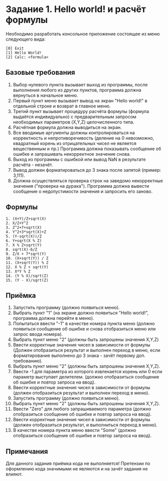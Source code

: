 # Задание 1. Hello world! и расчёт формулы

Необходимо разработать консольное приложение состоящее из меню следующего вида:

```
[0] Exit
[1] Hello World!
[2] Calc: <formula>
```

## Базовые требования

1. Выбор нулевого пункта вызывает выход из программы, после выполнения любого из других пунктов, программа должна вернуться в начальное меню.
2. Первый пункт меню вызывает вывод на экран "Hello world!" в отдельной строке и возврат в главное меню.
3. Третий пункт вызывает процедуру расчёта формулы (формула выдаётся индивидуально) с предварительным запросом необходимых параметров (X,Y,Z) целочисленного типа.
4. Расчётная формула должна выводиться на экран.
5. Все вводимые аргументы должны контролироваться на корректность и непротиворечивость (деление на 0 невозможно, квадратный корень из отрицательных чисел не является вещественным и пр.) Программа должна показывать сообщение об ошибке и запрашивать некорректное значение снова.
6. Выход из программы с ошибкой или вывод NaN в результате расчёта - незачёт.
7. Вывод должен форматироваться до 3 знака после запятой (пример: 3,111).
8. Должна осуществляться проверка строк на заведомо некорректные значения ("проверка на дурака"). Программа должна вывести сообщение о недопустимости значения и запросить его заново.

## Формулы

```
1. (X+Y)/Z+sqrt(X) 
2. X/Z+Y^2 
3. Z^2+7+sqrt(X) 
4. Y^2+3*sqrt(X)+Z 
5. (Y-sqrt(X))/Z 
6. Y+sqrt(X % Z) 
7. X % Z+sqrt(Y) 
8. sqrt(X)-6/Z 
9. Z/X + 7*sqrt(Y) 
10. (X+sqrt(Y)) / Z 
11. (X+sqrt(Y)) % Z 
12. X % Z + sqrt(Y)
13. X*Y % Z
14. (Y % X)/sqrt(Z)
15. (Y - X)/sqrt(Z)
```

## Приёмка

1. Запустить программу (должно появиться меню).
2. Выбрать пункт "1" (на экране должно появиться "Hello world!", программа должна перейти в меню).
3. Попытаться ввести "-1" в качестве номера пункта меню (должно появиться сообщение об ошибке и снова отобразиться меню или запрос ввода номера).
4. Выбрать пункт меню "2" (должны быть запрошены значения X,Y,Z)
5. Ввести корректные значения чисел в зависимости от формулы (Должен отобразиться результат и выполнен переход в меню, если форматирование выполнено до 3 знака - зачёт первому доп. требованию).
6. Выбрать пункт меню "2" (должны быть запрошены значения X,Y,Z).
7. Ввести -1 для параметра из которого извлекается корень или 0 если параметр выступает делителем. (должно отобразиться сообщение об ошибке и повтор запроса на ввод).
8. Ввести корректные значения чисел в зависимости от формулы (должен отобразиться результат и выполнен переход в меню).
9. Запустить программу (должно появиться меню).
10. Выбрать пункт меню "2" (должны быть запрошены значения X,Y,Z).
11. Ввести "Zero" для любого запрашиваемого параметра (должно отобразиться сообщение об ошибке и повтор запроса на ввод).
12. Ввести корректные значения чисел в зависимости от формулы (должен отобразиться результат, и выполниться переход в меню).
13. В качестве номера пункта меню ввести "Some" (должно отобразиться сообщение об ошибке и повтор запроса на ввод).

## Примечания

Для данного задания приёмка кода не выполняется! Претензии по оформлению кода значимыми не являются и на зачёт задания не влияют.